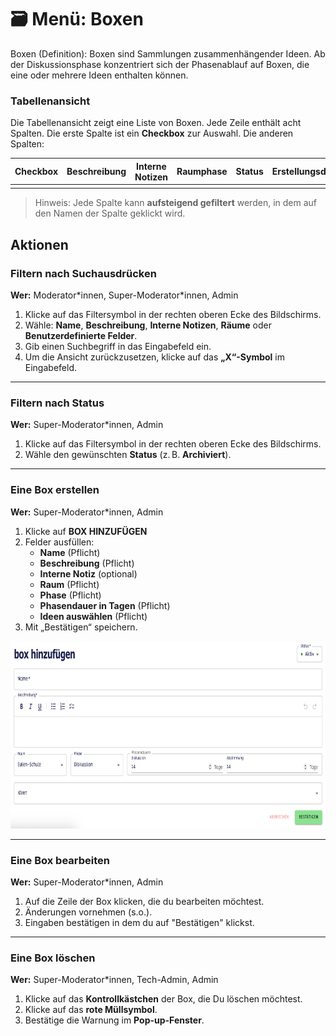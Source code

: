 # 🗃️ Menü: Boxen

Boxen (Definition):
Boxen sind Sammlungen zusammenhängender Ideen. Ab der Diskussionsphase konzentriert sich der Phasenablauf auf Boxen, die eine oder  mehrere Ideen enthalten können.

### Tabellenansicht

Die Tabellenansicht zeigt eine Liste von Boxen. Jede Zeile enthält acht Spalten. Die erste Spalte ist ein **Checkbox** zur Auswahl. Die anderen Spalten:

| Checkbox | Beschreibung | Interne Notizen | Raumphase | Status | Erstellungsdatum | Letzte Aktualisierung |
|-------------------|--------------|-----------------|-----------|--------|------------------|-----------------------|
|                   |              |                 |           |        |                  |                       |


> Hinweis: Jede Spalte kann **aufsteigend gefiltert** werden, in dem auf den Namen der Spalte geklickt wird.



## Aktionen

### Filtern nach Suchausdrücken

**Wer:** Moderator\*innen, Super-Moderator\*innen, Admin

1. Klicke auf das Filtersymbol in der rechten oberen Ecke des Bildschirms.  
2. Wähle: **Name**, **Beschreibung**, **Interne Notizen**, **Räume** oder **Benutzerdefinierte Felder**.  
3. Gib einen Suchbegriff in das Eingabefeld ein.  
4. Um die Ansicht zurückzusetzen, klicke auf das **„X“-Symbol** im Eingabefeld.

---

### Filtern nach Status

**Wer:** Super-Moderator\*innen, Admin

1. Klicke auf das Filtersymbol in der rechten oberen Ecke des Bildschirms.  
2. Wähle den gewünschten **Status** (z. B. **Archiviert**).

---

### Eine Box erstellen

**Wer:** Super-Moderator\*innen, Admin

1. Klicke auf **BOX HINZUFÜGEN**
2. Felder ausfüllen:
   - **Name** (Pflicht)
   - **Beschreibung** (Pflicht)
   - **Interne Notiz** (optional)
   - **Raum** (Pflicht)
   - **Phase** (Pflicht)
   - **Phasendauer in Tagen** (Pflicht)
   - **Ideen auswählen** (Pflicht)
3. Mit „Bestätigen“ speichern.

<img src="/screenshots/add_box.png" alt="Raum erstellen" style="height: 300px;">


---

### Eine Box bearbeiten

**Wer:** Super-Moderator\*innen, Admin

1. Auf die Zeile der Box klicken, die du bearbeiten möchtest.
2. Änderungen vornehmen (s.o.).
3. Eingaben bestätigen in dem du auf "Bestätigen" klickst.



---

### Eine Box löschen

**Wer:** Super-Moderator\*innen, Tech-Admin, Admin

1. Klicke auf das **Kontrollkästchen** der Box, die Du löschen möchtest.  
2. Klicke auf das **rote Müllsymbol**.  
3. Bestätige die Warnung im **Pop-up-Fenster**.

